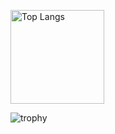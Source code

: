 <p align="left"> 
  <img alt="Top Langs" height="150px" src="https://github-readme-stats.vercel.app/api/top-langs/?username=emma1278-my&layout=compact&count_private=true&show_icons=true&theme=onedark" />
 
</p>

![trophy](https://github-profile-trophy.vercel.app/?username=emma1278-my&theme=onedark&column=7
)







<!--
**emma1278-my/emma1278-my** is a ✨ _special_ ✨ repository because its `README.md` (this file) appears on your GitHub profile.

Here are some ideas to get you started:

- 🔭 I’m currently working on ...
- 🌱 I’m currently learning ...
- 👯 I’m looking to collaborate on ...
- 🤔 I’m looking for help with ...
- 💬 Ask me about ...
- 📫 How to reach me: ...
- 😄 Pronouns: ...
- ⚡ Fun fact: ...
-->
